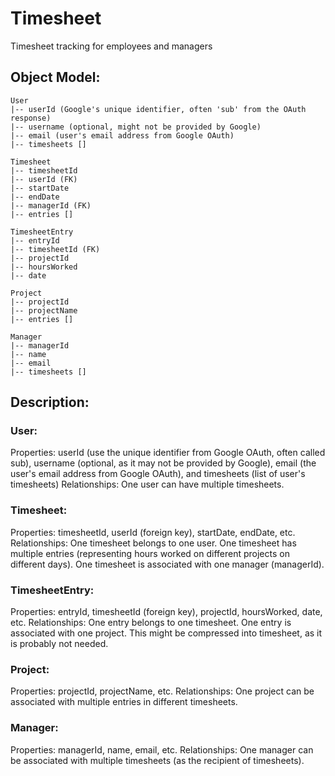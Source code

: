 # Timesheet
Timesheet tracking for employees and managers


## Object Model:

```text
User
|-- userId (Google's unique identifier, often 'sub' from the OAuth response)
|-- username (optional, might not be provided by Google)
|-- email (user's email address from Google OAuth)
|-- timesheets []

Timesheet
|-- timesheetId
|-- userId (FK)
|-- startDate
|-- endDate
|-- managerId (FK)
|-- entries []

TimesheetEntry
|-- entryId
|-- timesheetId (FK)
|-- projectId
|-- hoursWorked
|-- date

Project
|-- projectId
|-- projectName
|-- entries []

Manager
|-- managerId
|-- name
|-- email
|-- timesheets []
```

## Description:
### User:
Properties: 
  userId (use the unique identifier from Google OAuth, often called sub), 
  username (optional, as it may not be provided by Google),
  email (the user's email address from Google OAuth), and
  timesheets (list of user's timesheets)
Relationships:
  One user can have multiple timesheets.

### Timesheet:
Properties: 
  timesheetId, 
  userId (foreign key), 
  startDate, 
  endDate, 
  etc.
Relationships:
  One timesheet belongs to one user.
  One timesheet has multiple entries (representing hours worked on different projects on different days).
  One timesheet is associated with one manager (managerId).

### TimesheetEntry:
Properties: 
  entryId, 
  timesheetId (foreign key), 
  projectId, 
  hoursWorked, 
  date, 
  etc.
Relationships:
  One entry belongs to one timesheet.
  One entry is associated with one project.
This might be compressed into timesheet, as it is probably not needed.

### Project:
Properties: 
  projectId, 
  projectName, 
  etc.
Relationships:
  One project can be associated with multiple entries in different timesheets.

### Manager:
Properties: 
  managerId, 
  name, 
  email, 
  etc.
Relationships:
  One manager can be associated with multiple timesheets (as the recipient of timesheets).
